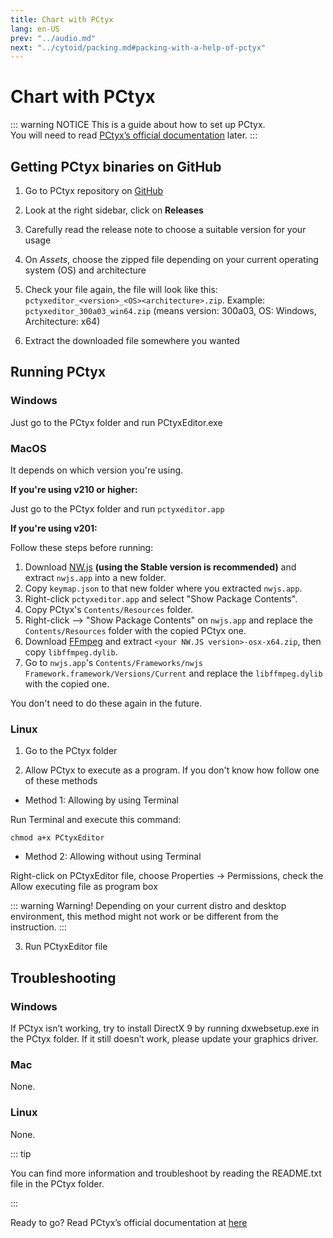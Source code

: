 ```yaml
---
title: Chart with PCtyx
lang: en-US
prev: "../audio.md"
next: "../cytoid/packing.md#packing-with-a-help-of-pctyx"
---
```


# Chart with PCtyx

::: warning NOTICE
This is a guide about how to set up PCtyx.  
You will need to read [PCtyx’s official documentation](https://docs.google.com/document/d/1BhSrt75mdEBCJfKPf5B2WlgmuBRJ6WmWviH95-x4Sqk) later.
:::

## Getting PCtyx binaries on GitHub

1. Go to PCtyx repository on [GitHub](https://github.com/XionUzuki/PCtyx)

2. Look at the right sidebar, click on **Releases**

3. Carefully read the release note to choose a suitable version for your usage

4. On *Assets*, choose the zipped file depending on your current operating system (OS) and architecture

5. Check your file again, the file will look like this: `pctyxeditor_<version>_<OS><architecture>.zip`. Example: `pctyxeditor_300a03_win64.zip` (means version: 300a03, OS: Windows, Architecture: x64)

6. Extract the downloaded file somewhere you wanted

## Running PCtyx

### Windows

Just go to the PCtyx folder and run PCtyxEditor.exe

### MacOS

It depends on which version you're using.

**If you're using v210 or higher:**

Just go to the PCtyx folder and run `pctyxeditor.app`

**If you're using v201:**

Follow these steps before running:

1. Download [NW.js](https://nwjs.io/downloads/) **(using the Stable version is recommended)** and extract `nwjs.app` into a new folder.
2. Copy `keymap.json` to that new folder where you extracted `nwjs.app`.
3. Right-click `pctyxeditor.app` and select "Show Package Contents".
4. Copy PCtyx's `Contents/Resources` folder.
5. Right-click --> "Show Package Contents" on `nwjs.app` and replace the `Contents/Resources` folder with the copied PCtyx one.
6. Download [FFmpeg](https://github.com/iteufel/nwjs-ffmpeg-prebuilt/releases) and extract `<your NW.JS version>-osx-x64.zip`, then copy `libffmpeg.dylib`.
7. Go to `nwjs.app`'s `Contents/Frameworks/nwjs Framework.framework/Versions/Current` and replace the `libffmpeg.dylib` with the copied one.

You don't need to do these again in the future.

### Linux

1. Go to the PCtyx folder

2. Allow PCtyx to execute as a program. If you don't know how follow one of these methods

- Method 1: Allowing by using Terminal

Run Terminal and execute this command:

```shell
chmod a+x PCtyxEditor
```

- Method 2: Allowing without using Terminal

Right-click on PCtyxEditor file, choose Properties → Permissions, check the Allow executing file as program box

::: warning Warning!
Depending on your current distro and desktop environment, this method might not work or be different from the instruction.
:::

3. Run PCtyxEditor file

## Troubleshooting

### Windows

If PCtyx isn’t working, try to install DirectX 9 by running dxwebsetup.exe in the PCtyx folder. If it still doesn’t work, please update your graphics driver.

### Mac

None.

### Linux

None.

::: tip

You can find more information and troubleshoot by reading the README.txt file in the PCtyx folder.

:::

Ready to go? Read PCtyx’s official documentation at [here](https://docs.google.com/document/d/1BhSrt75mdEBCJfKPf5B2WlgmuBRJ6WmWviH95-x4Sqk)
